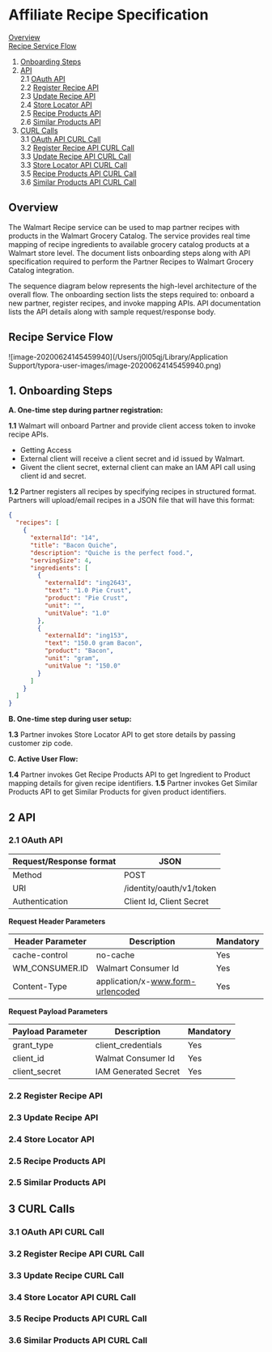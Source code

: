 # Affiliate Recipe Specification



[Overview](#overview) <br/>
[Recipe Service Flow](#recipe-service-flow)
1. [Onboarding Steps](#1-onboarding-steps) <br/>
2. [API](#2-api) <br/>
2.1 [OAuth API](#21-oauth-api) <br/>
2.2 [Register Recipe API](#22-register-recipe-api) <br/>
2.3 [Update Recipe API](#23-update-recipe-api) <br/>
2.4 [Store Locator API](#23-store-locator-api) <br/>
2.5 [Recipe Products API](#25-recipe-products-api) <br/>
2.6 [Similar Products API](#26-similar-products-api) <br/>
3. [CURL Calls](#3-curl-calls) <br/>
3.1 [OAuth API CURL Call](#31-oauth-api-curl) <br/>
3.2 [Register Recipe API CURL Call](#32-register-recipe-api-curl-call) <br/>
3.3 [Update Recipe API CURL Call](#33-update-recipe-api-curl-call) <br/>
3.3 [Store Locator API CURL Call](#34-store-locator-api-curl-call) <br/>
3.5 [Recipe Products API CURL Call](#35-recipe-products-api-curl-call) <br/>
3.6 [Similar Products API CURL Call](#36-similar-products-api-curl-call) <br/>

## Overview

The Walmart Recipe service can be used to map partner recipes with products in the Walmart Grocery Catalog. The service provides real time mapping of recipe ingredients to available grocery catalog products at a Walmart store level. The document lists onboarding steps along with API specification required to perform the Partner Recipes to Walmart Grocery Catalog integration.

The sequence diagram below represents the high-level architecture of the overall flow. The onboarding section lists the steps required to: onboard a new partner, register recipes, and invoke mapping APIs. API documentation lists the API details along with sample request/response body.

## Recipe Service Flow

![image-20200624145459940](/Users/j0l05qj/Library/Application Support/typora-user-images/image-20200624145459940.png)


## 1. Onboarding Steps

**A. One-time step during partner registration:**

   **1.1** Walmart will onboard Partner and provide client access token to invoke recipe APIs.
   - Getting Access
   - External client will receive a client secret and id issued by Walmart. 
   - Givent the client secret, external client can make an IAM API call using client id and secret.

   **1.2** Partner registers all recipes by specifying recipes in structured format. Partners will upload/email recipes in a JSON file that will have this format:

```json
{
  "recipes": [
    {
      "externalId": "14",
      "title": "Bacon Quiche",
      "description": "Quiche is the perfect food.",
      "servingSize": 4,
      "ingredients": [
        {
          "externalId": "ing2643",
          "text": "1.0 Pie Crust",
          "product": "Pie Crust",
          "unit": "",
          "unitValue": "1.0"
        },
        {
          "externalId": "ing153",
          "text": "150.0 gram Bacon",
          "product": "Bacon",
          "unit": "gram",
          "unitValue ": "150.0"
        }
      ]
    }
  ]
}
```

**B. One-time step during user setup:**

   **1.3** Partner invokes Store Locator API to get store details by passing customer zip code.

**C. Active User Flow:**

   **1.4** Partner invokes Get Recipe Products API to get Ingredient to Product mapping details for given recipe identifiers.
   **1.5** Partner invokes Get Similar Products API to get Similar Products for given product identifiers.

## 2 API

### 2.1 OAuth API

| Request/Response format | JSON                     |
| ----------------------- | ------------------------ |
| Method                  | POST                     |
| URI                     | /identity/oauth/v1/token |
| Authentication          | Client Id, Client Secret |

**Request Header Parameters**

| Header Parameter | Description                       | Mandatory |
| ---------------- | --------------------------------- | --------- |
| cache-control    | no-cache                          | Yes       |
| WM_CONSUMER.ID   | Walmart Consumer Id               | Yes       |
| Content-Type     | application/x-www.form-urlencoded | Yes       |

**Request Payload Parameters**

| Payload Parameter | Description          | Mandatory |
| ----------------- | -------------------- | --------- |
| grant_type        | client_credentials   | Yes       |
| client_id         | Walmat Consumer Id   | Yes       |
| client_secret     | IAM Generated Secret | Yes       |



### 2.2 Register Recipe API

### 2.3 Update Recipe API

### 2.4 Store Locator API

### 2.5 Recipe Products API

### 2.5 Similar Products API

## 3 CURL Calls

### 3.1 OAuth API CURL Call

### 3.2 Register Recipe API CURL Call

### 3.3 Update Recipe CURL Call

### 3.4 Store Locator API CURL Call

### 3.5 Recipe Products API CURL Call

### 3.6 Similar Products API CURL Call






